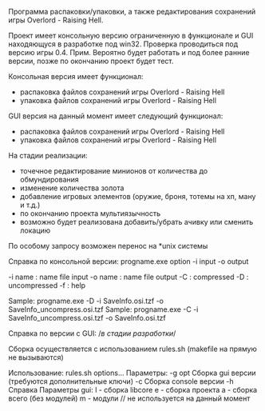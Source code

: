 Программа распаковки/упаковки, а также редактирования сохранений игры Overlord - Raising Hell.

Проект имеет консольную версию ограниченную в функционале и GUI находяющуся в разработке под win32.
Проверка проводиться под версию игры 0.4. 
Прим. Вероятно будет работать и под более ранние версии, позже по окончанию проект будет тест.

Консольная версия имеет функционал:
- распаковка файлов сохранений игры Overlord - Raising Hell
- упаковка файлов сохранений игры Overlord - Raising Hell

GUI версия на данный момент имеет следующий функционал:
- распаковка файлов сохранений игры Overlord - Raising Hell
- упаковка файлов сохранений игры Overlord - Raising Hell

На стадии реализации:
- точечное редактирование минионов от количества до обмундирования
- изменение количества золота
- добавление игровых элементов (оружие, броня, тотемы на хп, ману и т.д.)
- по окончанию проекта мультиязычность
- возможно будет реализована добавить/убрать ачивку или сменить локацию

По особому запросу возможен перенос на *unix системы


Справка по консольной версии:
progname.exe option -i input -o output 

-i name 	: name file input
-o name 	: name file output
-C 			: compressed
-D 			: uncompressed
-f 			: help

Sample: progname.exe -D -i SaveInfo.osi.tzf -o SaveInfo_uncompress.osi.tzf
Sample: progname.exe -C -i SaveInfo_uncompress.osi.tzf -o SaveInfo.osi.tzf


Справка по версии c GUI:
/*в стадии разработки*/

Сборка осуществляется с использованием rules.sh (makefile на прямую не вызываются)

Использование: rules.sh options...
Параметры:
  -g opt            Cборка gui версии (требуются дополнительные ключи)
  -c                Cборка console версии
  -h                Справка
  Параметры gui:
  l - сборка libcore
  e - сборка проекта
  a - сборка всего (без модулей)
  m - модули 						// не используется на данный момент

